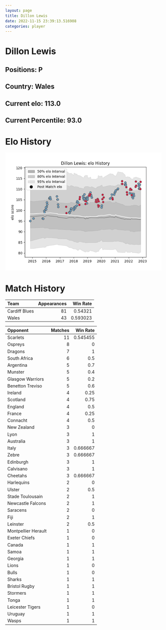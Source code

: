 ```yaml
---  
layout: page  
title: Dillon Lewis  
date: 2022-11-15 23:39:13.516908  
categories: player  
---
```

# Dillon Lewis

## Positions: P

## Country: Wales

## Current elo: 113.0

## Current Percentile: 93.0

# Elo History


![elo history](history_DillonLewis.png)
# Match History


| Team          |   Appearances |   Win Rate |
|:--------------|--------------:|-----------:|
| Cardiff Blues |            81 |   0.54321  |
| Wales         |            43 |   0.593023 |

| Opponent            |   Matches |   Win Rate |
|:--------------------|----------:|-----------:|
| Scarlets            |        11 |   0.545455 |
| Ospreys             |         8 |   0        |
| Dragons             |         7 |   1        |
| South Africa        |         6 |   0.5      |
| Argentina           |         5 |   0.7      |
| Munster             |         5 |   0.4      |
| Glasgow Warriors    |         5 |   0.2      |
| Benetton Treviso    |         5 |   0.6      |
| Ireland             |         4 |   0.25     |
| Scotland            |         4 |   0.75     |
| England             |         4 |   0.5      |
| France              |         4 |   0.25     |
| Connacht            |         4 |   0.5      |
| New Zealand         |         3 |   0        |
| Lyon                |         3 |   1        |
| Australia           |         3 |   1        |
| Italy               |         3 |   0.666667 |
| Zebre               |         3 |   0.666667 |
| Edinburgh           |         3 |   1        |
| Calvisano           |         3 |   1        |
| Cheetahs            |         3 |   0.666667 |
| Harlequins          |         2 |   0        |
| Ulster              |         2 |   0.5      |
| Stade Toulousain    |         2 |   1        |
| Newcastle Falcons   |         2 |   1        |
| Saracens            |         2 |   0        |
| Fiji                |         2 |   1        |
| Leinster            |         2 |   0.5      |
| Montpellier Herault |         1 |   0        |
| Exeter Chiefs       |         1 |   0        |
| Canada              |         1 |   1        |
| Samoa               |         1 |   1        |
| Georgia             |         1 |   1        |
| Lions               |         1 |   0        |
| Bulls               |         1 |   0        |
| Sharks              |         1 |   1        |
| Bristol Rugby       |         1 |   1        |
| Stormers            |         1 |   1        |
| Tonga               |         1 |   1        |
| Leicester Tigers    |         1 |   0        |
| Uruguay             |         1 |   1        |
| Wasps               |         1 |   1        |